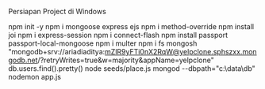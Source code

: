 Persiapan Project di Windows

npm init -y
npm i mongoose express ejs
npm i method-override
npm install joi
npm i express-session
npm i connect-flash
npm install passport passport-local-mongoose
npm i multer
npm i fs
mongosh "mongodb+srv://ariadiaditya:mZlR9yFTi0nX2RqW@yelpclone.sphszxx.mongodb.net/?retryWrites=true&w=majority&appName=yelpclone"
db.users.find().pretty()
node seeds/place.js
mongod --dbpath="c:\data\db"
nodemon app.js

